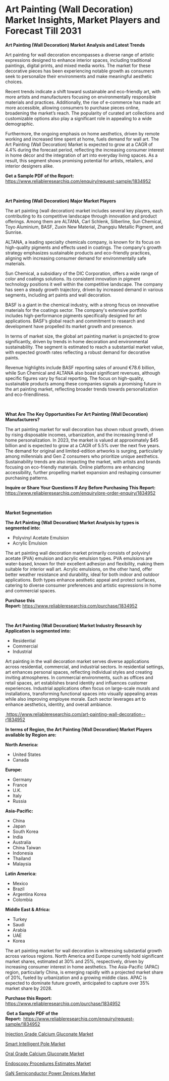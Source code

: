 <p><h1>Art Painting (Wall Decoration) Market Insights, Market Players and Forecast Till 2031</h1></p><p><strong>Art Painting (Wall Decoration) Market Analysis and Latest Trends</strong></p>
<p><p>Art painting for wall decoration encompasses a diverse range of artistic expressions designed to enhance interior spaces, including traditional paintings, digital prints, and mixed media works. The market for these decorative pieces has been experiencing notable growth as consumers seek to personalize their environments and make meaningful aesthetic choices.</p><p>Recent trends indicate a shift toward sustainable and eco-friendly art, with more artists and manufacturers focusing on environmentally responsible materials and practices. Additionally, the rise of e-commerce has made art more accessible, allowing consumers to purchase pieces online, broadening the market’s reach. The popularity of curated art collections and customizable options also play a significant role in appealing to a wide demographic.</p><p>Furthermore, the ongoing emphasis on home aesthetics, driven by remote working and increased time spent at home, fuels demand for wall art. The Art Painting (Wall Decoration) Market is expected to grow at a CAGR of 4.4% during the forecast period, reflecting the increasing consumer interest in home décor and the integration of art into everyday living spaces. As a result, this segment shows promising potential for artists, retailers, and interior designers alike.</p></p>
<p><strong>Get a Sample PDF of the Report:&nbsp;</strong> <a href="https://www.reliableresearchiq.com/enquiry/request-sample/1834952?utm_campaign=1735&utm_medium=2&utm_source=Github&utm_content=ia&utm_term=16102024&utm_id=art-painting-wall-decoration">https://www.reliableresearchiq.com/enquiry/request-sample/1834952</a></p>
<p>&nbsp;</p>
<p><strong>Art Painting (Wall Decoration) Major Market Players</strong></p>
<p><p>The art painting (wall decoration) market includes several key players, each contributing to its competitive landscape through innovation and product offerings. Among them are ALTANA, Carl Schlenk, Silberline, Sun Chemical, Toyo Aluminium, BASF, Zuxin New Material, Zhangqiu Metallic Pigment, and Sunrise. </p><p>ALTANA, a leading specialty chemicals company, is known for its focus on high-quality pigments and effects used in coatings. The company's growth strategy emphasizes sustainable products and eco-friendly practices, aligning with increasing consumer demand for environmentally safe materials. </p><p>Sun Chemical, a subsidiary of the DIC Corporation, offers a wide range of color and coatings solutions. Its consistent innovation in pigment technology positions it well within the competitive landscape. The company has seen a steady growth trajectory, driven by increased demand in various segments, including art paints and wall decoration.</p><p>BASF is a giant in the chemical industry, with a strong focus on innovative materials for the coatings sector. The company's extensive portfolio includes high-performance pigments specifically designed for art applications. BASF’s global reach and commitment to research and development have propelled its market growth and presence.</p><p>In terms of market size, the global art painting market is projected to grow significantly, driven by trends in home decoration and environmental sustainability. The segment is estimated to reach a substantial market value, with expected growth rates reflecting a robust demand for decorative paints.</p><p>Revenue highlights include BASF reporting sales of around €78.6 billion, while Sun Chemical and ALTANA also boast significant revenues, although specific figures vary by fiscal reporting. The focus on high-quality, sustainable products among these companies signals a promising future in the art painting market, reflecting broader trends towards personalization and eco-friendliness.</p></p>
<p>&nbsp;</p>
<p><strong>What Are The Key Opportunities For Art Painting (Wall Decoration) Manufacturers?</strong></p>
<p><p>The art painting market for wall decoration has shown robust growth, driven by rising disposable incomes, urbanization, and the increasing trend of home personalization. In 2023, the market is valued at approximately $45 billion and is expected to grow at a CAGR of 5.5% over the next five years. The demand for original and limited-edition artworks is surging, particularly among millennials and Gen Z consumers who prioritize unique aesthetics. Sustainability trends are also impacting the market, with artists and brands focusing on eco-friendly materials. Online platforms are enhancing accessibility, further propelling market expansion and reshaping consumer purchasing patterns.</p></p>
<p><strong>Inquire or Share Your Questions If Any Before Purchasing This Report:</strong> <a href="https://www.reliableresearchiq.com/enquiry/pre-order-enquiry/1834952?utm_campaign=1735&utm_medium=2&utm_source=Github&utm_content=ia&utm_term=16102024&utm_id=art-painting-wall-decoration">https://www.reliableresearchiq.com/enquiry/pre-order-enquiry/1834952</a></p>
<p>&nbsp;</p>
<p><strong>Market Segmentation</strong></p>
<p><strong>The Art Painting (Wall Decoration) Market Analysis by types is segmented into:</strong></p>
<p><ul><li>Polyvinyl Acetate Emulsion</li><li>Acrylic Emulsion</li></ul></p>
<p><p>The art painting wall decoration market primarily consists of polyvinyl acetate (PVA) emulsion and acrylic emulsion types. PVA emulsions are water-based, known for their excellent adhesion and flexibility, making them suitable for interior wall art. Acrylic emulsions, on the other hand, offer better weather resistance and durability, ideal for both indoor and outdoor applications. Both types enhance aesthetic appeal and protect surfaces, catering to diverse consumer preferences and artistic expressions in home and commercial spaces.</p></p>
<p><strong>Purchase this Report:&nbsp;</strong><a href="https://www.reliableresearchiq.com/purchase/1834952?utm_campaign=1735&utm_medium=2&utm_source=Github&utm_content=ia&utm_term=16102024&utm_id=art-painting-wall-decoration">https://www.reliableresearchiq.com/purchase/1834952</a></p>
<p>&nbsp;</p>
<p><strong>The Art Painting (Wall Decoration) Market Industry Research by Application is segmented into:</strong></p>
<p><ul><li>Residential</li><li>Commercial</li><li>Industrial</li></ul></p>
<p><p>Art painting in the wall decoration market serves diverse applications across residential, commercial, and industrial sectors. In residential settings, art enhances personal spaces, reflecting individual styles and creating inviting atmospheres. In commercial environments, such as offices and retail spaces, art establishes brand identity and influences customer experiences. Industrial applications often focus on large-scale murals and installations, transforming functional spaces into visually appealing areas while also improving employee morale. Each sector leverages art to enhance aesthetics, identity, and overall ambiance.</p></p>
<p><a href="https://www.reliableresearchiq.com/art-painting-wall-decoration--r1834952?utm_campaign=1735&utm_medium=2&utm_source=Github&utm_content=ia&utm_term=16102024&utm_id=art-painting-wall-decoration">&nbsp;https://www.reliableresearchiq.com/art-painting-wall-decoration--r1834952</a></p>
<p><strong>In terms of Region, the Art Painting (Wall Decoration) Market Players available by Region are:</strong></p>
<p>
    <p> <strong> North America: </strong>
        <ul>
            <li>United States</li>
            <li>Canada</li>
        </ul>
        </p> 
    <p> <strong> Europe: </strong>
        <ul>
            <li>Germany</li>
            <li>France</li>
            <li>U.K.</li>
            <li>Italy</li>
            <li>Russia</li>
        </ul>
        </p> 
    <p> <strong> Asia-Pacific: </strong>
        <ul>
            <li>China</li>
            <li>Japan</li>
            <li>South Korea</li>
            <li>India</li>
            <li>Australia</li>
            <li>China Taiwan</li>
            <li>Indonesia</li>
            <li>Thailand</li>
            <li>Malaysia</li>
        </ul>
        </p> 
    <p> <strong> Latin America: </strong>
        <ul>
            <li>Mexico</li>
            <li>Brazil</li>
            <li>Argentina Korea</li>
            <li>Colombia</li>
        </ul>
        </p> 
    <p> <strong> Middle East & Africa: </strong>
        <ul>
            <li>Turkey</li>
            <li>Saudi</li>
            <li>Arabia</li>
            <li>UAE</li>
            <li>Korea</li>
        </ul>
    </p>
    </p>
<p><p>The art painting market for wall decoration is witnessing substantial growth across various regions. North America and Europe currently hold significant market shares, estimated at 30% and 25%, respectively, driven by increasing consumer interest in home aesthetics. The Asia-Pacific (APAC) region, particularly China, is emerging rapidly with a projected market share of 20%, fueled by urbanization and a growing middle class. APAC is expected to dominate future growth, anticipated to capture over 35% market share by 2028.</p></p>
<p><strong>Purchase this Report: </strong><a href="https://www.reliableresearchiq.com/purchase/1834952?utm_campaign=1735&utm_medium=2&utm_source=Github&utm_content=ia&utm_term=16102024&utm_id=art-painting-wall-decoration">https://www.reliableresearchiq.com/purchase/1834952</a></p>
<p>&nbsp;<strong>Get a Sample PDF of the Report:&nbsp;&nbsp;</strong><a href="https://www.reliableresearchiq.com/enquiry/request-sample/1834952?utm_campaign=1735&utm_medium=2&utm_source=Github&utm_content=ia&utm_term=16102024&utm_id=art-painting-wall-decoration">https://www.reliableresearchiq.com/enquiry/request-sample/1834952</a></p>
<p><strong></strong></p>
<p><p><a href="https://www.linkedin.com/pulse/digital-transformation-injection-grade-calcium-gluconate-ua9te?trk=public_post_embed_feed-article-content&utm_campaign=1735&utm_medium=2&utm_source=Github&utm_content=ia&utm_term=16102024&utm_id=art-painting-wall-decoration">Injection Grade Calcium Gluconate Market</a></p><p><a href="https://www.linkedin.com/pulse/strategic-market-insights-navigating-global-smart-intelligent-prduc?trk=public_post_embed_feed-article-content&utm_campaign=1735&utm_medium=2&utm_source=Github&utm_content=ia&utm_term=16102024&utm_id=art-painting-wall-decoration">Smart Intelligent Pole Market</a></p><p><a href="https://www.linkedin.com/pulse/in-depth-oral-grade-calcium-gluconate-market-review-size-ccnhe?trk=public_post_embed_feed-article-content&utm_campaign=1735&utm_medium=2&utm_source=Github&utm_content=ia&utm_term=16102024&utm_id=art-painting-wall-decoration">Oral Grade Calcium Gluconate Market</a></p><p><a href="https://www.linkedin.com/pulse/global-endoscopy-procedures-estimates-market-focus-product-gvgve?trk=public_post_embed_feed-article-content&utm_campaign=1735&utm_medium=2&utm_source=Github&utm_content=ia&utm_term=16102024&utm_id=art-painting-wall-decoration">Endoscopy Procedures Estimates Market</a></p><p><a href="https://www.linkedin.com/pulse/emerging-gan-semiconductor-power-devices-market-opportunities-aqaec?trk=public_post_embed_feed-article-content&utm_campaign=1735&utm_medium=2&utm_source=Github&utm_content=ia&utm_term=16102024&utm_id=art-painting-wall-decoration">GaN Semiconductor Power Devices Market</a></p></p>